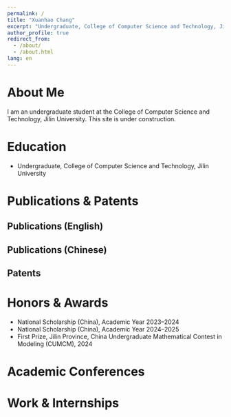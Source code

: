 ```yaml
---
permalink: /
title: "Xuanhao Chang"
excerpt: "Undergraduate, College of Computer Science and Technology, Jilin University"
author_profile: true
redirect_from: 
  - /about/
  - /about.html
lang: en
---
```


<span class='anchor' id='about-me'></span>

# About Me

I am an undergraduate student at the College of Computer Science and Technology, Jilin University. This site is under construction.

<span class='anchor' id='education'></span>

# Education

- Undergraduate, College of Computer Science and Technology, Jilin University

<span class='anchor' id='publications-and-patents'></span>

# Publications & Patents

## Publications (English)
<!-- None for now -->

## Publications (Chinese)
<!-- None for now -->

## Patents
<!-- None for now -->

<span class='anchor' id='honors-and-awards'></span>

# Honors & Awards

- National Scholarship (China), Academic Year 2023–2024
- National Scholarship (China), Academic Year 2024–2025
- First Prize, Jilin Province, China Undergraduate Mathematical Contest in Modeling (CUMCM), 2024

<span class='anchor' id='academic-conferences'></span>

# Academic Conferences
<!-- None for now -->

<span class='anchor' id='work-and-internships'></span>

# Work & Internships
<!-- None for now -->

